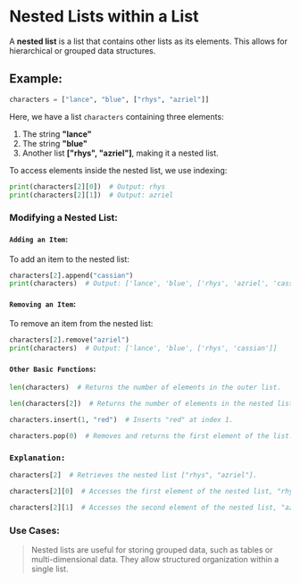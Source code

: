 # Nested Lists within a List

A **nested list** is a list that contains other lists as its elements. This allows for hierarchical or grouped data structures.

## Example:

```python
characters = ["lance", "blue", ["rhys", "azriel"]]
```

Here, we have a list `characters` containing three elements:

1. The string **"lance"**
2. The string **"blue"**
3. Another list **["rhys", "azriel"]**, making it a nested list.

To access elements inside the nested list, we use indexing:

```python
print(characters[2][0])  # Output: rhys
print(characters[2][1])  # Output: azriel
```

### Modifying a Nested List:

#### `Adding an Item`:

To add an item to the nested list:

```python
characters[2].append("cassian")
print(characters)  # Output: ['lance', 'blue', ['rhys', 'azriel', 'cassian']]
```

#### `Removing an Item`:

To remove an item from the nested list:

```python
characters[2].remove("azriel")
print(characters)  # Output: ['lance', 'blue', ['rhys', 'cassian']]
```

#### `Other Basic Functions`:

```python
len(characters)  # Returns the number of elements in the outer list.

len(characters[2])  # Returns the number of elements in the nested list.

characters.insert(1, "red")  # Inserts "red" at index 1.

characters.pop(0)  # Removes and returns the first element of the list.
```

### `Explanation:`

```python
characters[2]  # Retrieves the nested list ["rhys", "azriel"].

characters[2][0]  # Accesses the first element of the nested list, "rhys".

characters[2][1]  # Accesses the second element of the nested list, "azriel".
```

### Use Cases:


> Nested lists are useful for storing grouped data, such as tables or multi-dimensional data.
> They allow structured organization within a single list.

